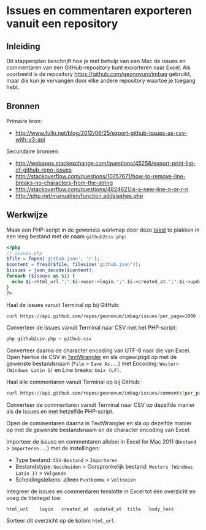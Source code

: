 # Issues en commentaren exporteren vanuit een repository

## Inleiding

Dit stappenplan beschrijft hoe je met behulp van een Mac de issues en commentaren van een GitHub-repository kunt exporteren naar Excel. Als voorbeeld is de repository https://github.com/geonovum/imbag gebruikt, maar die kun je vervangen door elke andere repository waartoe je toegang hebt.

## Bronnen

Primaire bron:
- http://www.fullo.net/blog/2012/06/25/export-github-issues-as-csv-with-v3-api

Secundaire bronnen:
- http://webapps.stackexchange.com/questions/45258/export-print-list-of-github-repo-issues
- http://stackoverflow.com/questions/10757671/how-to-remove-line-breaks-no-characters-from-the-string
- http://stackoverflow.com/questions/4824621/is-a-new-line-n-or-r-n
- http://php.net/manual/en/function.addslashes.php

## Werkwijze

Maak een PHP-script in de gewenste werkmap door deze [tekst](http://www.fullo.net/blog/2012/06/25/export-github-issues-as-csv-with-v3-api) te plakken in een leeg bestand met de naam `github2csv.php`:

```php
<?php
// issues.php
$file = fopen('github.json', 'r'); 
$content = fread($file, filesize('github.json')); 
$issues = json_decode($content);
foreach ($issues as $i) { 
  echo $i->html_url.";".$i->user->login.";".$i->created_at.";".$i->updated_at.";\"".$i->title."\";\"".str_replace(array("\r", "\n"), '', $i->body_text)."\"".PHP_EOL;
}
?>
```

Haal de issues vanuit Terminal op bij GitHub:

```sh
curl https://api.github.com/repos/geonovum/imbag/issues?per_page=1000 > github.json -H "Accept: application/vnd.github.v3.full+json"

```

Converteer de issues vanuit Terminal naar CSV met het PHP-script:

```sh
php github2csv.php > github.csv
```

Converteer daarna de character encoding van UTF-8 naar die van Excel. Open hiertoe de CSV in [TextWrangler](https://itunes.apple.com/app/textwrangler/id404010395?mt=12) en sla ongewijzigd op met de gewenste bestandsnaam (`File` > `Save As...`) met Encoding: `Western (Windows Latin 1)` en Line breaks: `Unix (LF)`.

Haal alle commentaren vanuit Terminal op bij GitHub:

```sh
curl https://api.github.com/repos/geonovum/imbag/issues/comments?per_page=1000 > github.json -H "Accept: application/vnd.github.v3.full+json"
```

Converteer de commentaren vanuit Terminal naar CSV op dezelfde manier als de issues en met hetzelfde PHP-script.

Open de commentaren daarna in TextWrangler en sla op dezelfde manier op met de gewenste bestandsnaam en de character encoding van Excel.

Importeer de issues en commentaren allebei in Excel for Mac 2011 (`Bestand` > `Importeren...`) met de instellingen:

- Type bestand: `CSV-Bestand` > `Importeren`
- Bestandstype: `Gescheiden` > Oorspronkelijk bestand: `Westers (Windows Latin 1)` > `Volgende`
- Scheidingstekens: alleen `Puntkomma` > `Voltooien`

Integreer de issues en commentaren tenslotte in Excel tot één overzicht en voeg de titelregel toe:

```
html_url	login	created_at	updated_at	title	body_text
```

Sorteer dit overzicht op de kolom `html_url`.
